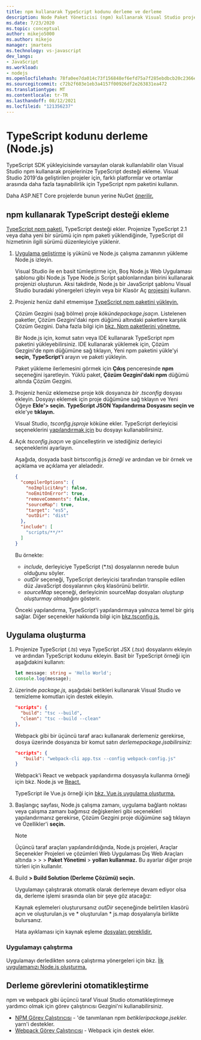 ```yaml
---
title: npm kullanarak TypeScript kodunu derleme ve derleme
description: Node Paket Yöneticisi (npm) kullanarak Visual Studio projelerinize Typescript desteği eklemeyi öğrenin.
ms.date: 7/23/2020
ms.topic: conceptual
author: mikejo5000
ms.author: mikejo
manager: jmartens
ms.technology: vs-javascript
dev_langs:
- JavaScript
ms.workload:
- nodejs
ms.openlocfilehash: 78fa0ee7da014c73f156848ef6efd75a7f285ebdbcb20c2366e924099f270cad
ms.sourcegitcommit: c72b2f603e1eb3a4157f00926df2e263831ea472
ms.translationtype: MT
ms.contentlocale: tr-TR
ms.lasthandoff: 08/12/2021
ms.locfileid: "121356237"
---
```

# <a name="compile-typescript-code-nodejs"></a>TypeScript kodunu derleme (Node.js)

TypeScript SDK yükleyicisinde varsayılan olarak kullanılabilir olan Visual Studio npm kullanarak projelerinize TypeScript desteği ekleme. Visual Studio 2019'da geliştirilen projeler için, farklı platformlar ve ortamlar arasında daha fazla taşınabilirlik için TypeScript npm paketini kullanın.

Daha ASP.NET Core projelerde bunun yerine NuGet [önerilir.](../javascript/compile-typescript-code-nuget.md)

## <a name="add-typescript-support-using-npm"></a>npm kullanarak TypeScript desteği ekleme

[TypeScript npm paketi,](https://www.npmjs.com/package/typescript) TypeScript desteği ekler. Projenize TypeScript 2.1 veya daha yeni bir sürümü için npm paketi yüklendiğinde, TypeScript dil hizmetinin ilgili sürümü düzenleyiciye yüklenir.

1. [Uygulama geliştirme](../ide/quickstart-nodejs.md?toc=%252fvisualstudio%252fjavascript%252ftoc.json) iş yükünü ve Node.js çalışma zamanının yükleme Node.js izleyin.

   Visual Studio ile en basit tümleştirme için, Boş Node.js Web Uygulaması şablonu gibi Node.js Type Node.js Script şablonlarından birini kullanarak projenizi oluşturun. Aksi takdirde, Node.js bir JavaScript şablonu Visual Studio buradaki yönergeleri izleyin veya bir Klasör Aç [projesini](../javascript/develop-javascript-code-without-solutions-projects.md) kullanın.

1. Projeniz henüz dahil etmemişse [TypeScript npm paketini yükleyin.](https://www.npmjs.com/package/typescript)

   Çözüm Gezgini (sağ bölme) proje *kökündepackage.jsaçın.* Listelenen paketler, Çözüm Gezgini'daki npm düğümü altındaki paketlere karşılık Çözüm Gezgini. Daha fazla bilgi için [bkz. Npm paketlerini yönetme.](../javascript/npm-package-management.md)

   Bir Node.js için, komut satırı veya IDE kullanarak TypeScript npm paketini yükleyebilirsiniz. IDE kullanarak yüklemek için, Çözüm Gezgini'de npm düğümüne sağ tıklayın, Yeni npm paketini yükle'yi **seçin,** **TypeScript'i** arayın ve paketi yükleyin.

   Paket yükleme ilerlemesini görmek için **Çıkış** penceresinde **npm** seçeneğini işaretleyin. Yüklü paket, **Çözüm Gezgini'daki npm** düğümü altında Çözüm Gezgini.

1. Projeniz henüz eklemezse proje kök dosyanıza *bir .tsconfig* dosyası ekleyin. Dosyayı eklemek için proje düğümüne sağ tıklayın ve Yeni Öğeye **Ekle'> seçin.** **TypeScript JSON Yapılandırma Dosyasını seçin ve** ekle'ye **tıklayın.**

   Visual Studio, *tsconfig.jsproje* köküne ekler. TypeScript derleyicisi seçeneklerini [yapılandırmak için](https://www.typescriptlang.org/docs/handbook/tsconfig-json.html) bu dosyayı kullanabilirsiniz.

1. Açık *tsconfig.jsaçın* ve güncelleştirin ve istediğiniz derleyici seçeneklerini ayarlayın.

   Aşağıda, dosyada basit birtsconfig.js *örneği ve* ardından ve bir örnek ve açıklama ve açıklama yer aleladedir.

   ```json
   {
     "compilerOptions": {
       "noImplicitAny": false,
       "noEmitOnError": true,
       "removeComments": false,
       "sourceMap": true,
       "target": "es5",
       "outDir": "dist"
     },
     "include": [
       "scripts/**/*"
     ]
   }
   ```

   Bu örnekte:
   - *include,* derleyiciye TypeScript (*.ts) dosyalarının nerede bulun olduğunu söyler.
   - *outDir* seçeneği, TypeScript derleyicisi tarafından transpile edilen düz JavaScript dosyalarının çıkış klasörünü belirtir.
   - *sourceMap* seçeneği, derleyicinin sourceMap dosyaları *oluşturıp oluşturmay olmadığını* gösterir.

   Önceki yapılandırma, TypeScript'i yapılandırmaya yalnızca temel bir giriş sağlar. Diğer seçenekler hakkında bilgi için [bkz.tsconfig.js.](https://www.typescriptlang.org/docs/handbook/tsconfig-json.html)

## <a name="build-the-application"></a>Uygulama oluşturma

1. Projenize TypeScript (*.ts*) veya TypeScript JSX (*.tsx*) dosyalarını ekleyin ve ardından TypeScript kodunu ekleyin. Basit bir TypeScript örneği için aşağıdakini kullanın:

   ```typescript
   let message: string = 'Hello World';
   console.log(message);
   ```

1. üzerinde *package.js,* aşağıdaki betikleri kullanarak Visual Studio ve temizleme komutları için destek ekleyin.

   ```json
   "scripts": {
     "build": "tsc --build",
     "clean": "tsc --build --clean"
   },
   ```

   Webpack gibi bir üçüncü taraf aracı kullanarak derlemeniz gerekirse, dosya üzerinde dosyanıza bir komut satırı *derlemepackage.jsabilirsiniz:*

   ```json
   "scripts": {
      "build": "webpack-cli app.tsx --config webpack-config.js"
   }
   ```

   Webpack'i React ve webpack yapılandırma dosyasıyla kullanma örneği için bkz. Node.js ve [React.](../javascript/tutorial-nodejs-with-react-and-jsx.md)

   TypeScript ile Vue.js örneği için [bkz. Vue.js uygulama oluşturma.](/javascript/create-application-with-vuejs)

1. Başlangıç sayfası, Node.js çalışma zamanı, uygulama bağlantı noktası veya çalışma zamanı bağımsız değişkenleri gibi seçenekleri yapılandırmanız gerekirse, Çözüm Gezgini proje düğümüne sağ tıklayın ve Özellikler'i **seçin.**

   >[!NOTE]
   > Üçüncü taraf araçları yapılandırıldığında, Node.js projeleri, Araçlar Seçenekler Projeleri ve çözümleri Web Uygulaması Dış Web Araçları altında  >    >    >  **Paket Yönetimi**  >  **yolları kullanmaz.** Bu ayarlar diğer proje türleri için kullanılır.

1. Build **> Build Solution (Derleme Çözümü) seçin.**

   Uygulamayı çalıştırarak otomatik olarak derlemeye devam ediyor olsa da, derleme işlemi sırasında olan bir şeye göz atacağız:

   Kaynak eşlemeleri oluşturursanız *outDir* seçeneğinde belirtilen klasörü açın ve oluşturulan.js ve \* oluşturulan \* js.map dosyalarıyla birlikte bulursanız.

   Hata ayıklaması için kaynak eşleme [dosyaları gereklidir.](../javascript/debug-nodejs.md)

### <a name="run-the-application"></a>Uygulamayı çalıştırma

Uygulamayı derledikten sonra çalıştırma yönergeleri için bkz. [İlk uygulamanızı Node.js oluşturma.](../ide/quickstart-nodejs.md?toc=%252fvisualstudio%252fjavascript%252ftoc.json#run-the-app)

## <a name="automate-build-tasks"></a>Derleme görevlerini otomatikleştirme

npm ve webpack gibi üçüncü taraf Visual Studio otomatikleştirmeye yardımcı olmak için görev çalıştırıcısı Gezgini'ni kullanabilirsiniz.

- [NPM Görev Çalıştırıcısı](https://marketplace.visualstudio.com/items?itemName=MadsKristensen.NPMTaskRunner) - 'de tanımlanan npm *betikleripackage.jsekler.* yarn'i destekler.
- [Webpack Görev Çalıştırıcısı](https://marketplace.visualstudio.com/items?itemName=MadsKristensen.WebPackTaskRunner) - Webpack için destek ekler.
